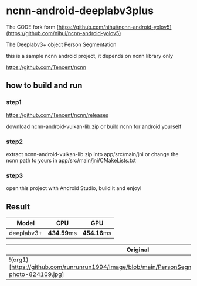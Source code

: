 # ncnn-android-deeplabv3plus

The CODE fork form [https://github.com/nihui/ncnn-android-yolov5](https://github.com/nihui/ncnn-android-yolov5)

The Deeplabv3+ object Person Segmentation

this is a sample ncnn android project, it depends on ncnn library only

https://github.com/Tencent/ncnn

## how to build and run
### step1
https://github.com/Tencent/ncnn/releases

download ncnn-android-vulkan-lib.zip or build ncnn for android yourself

### step2
extract ncnn-android-vulkan-lib.zip into app/src/main/jni or change the ncnn path to yours in app/src/main/jni/CMakeLists.txt

### step3
open this project with Android Studio, build it and enjoy!

## Result
|Model|CPU|GPU|
|---|---|---|
|deeplabv3+|**434.59**ms|**454.16**ms|


|Original|Result|
|---|---|
|!(org1)[https://github.com/runrunrun1994/Image/blob/main/PersonSegmeantation/Android/pexels-photo-824109.jpg] |!(res1)[https://github.com/runrunrun1994/Image/blob/main/PersonSegmeantation/Android/pexels-photo-824109.png]|


